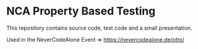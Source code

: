 # NCA Property Based Testing

This repository contains source code, test code and a small presentation.

Used in the NeverCodeAlone Event => https://nevercodealone.de/otto/